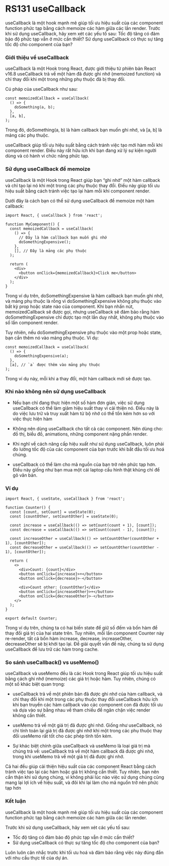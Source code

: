 # RS131 useCallback

useCallback là một hook mạnh mẽ giúp tối ưu hiệu suất của các component function phức tạp bằng cách memoize các hàm giữa các lần render. Trước khi sử dụng useCallback, hãy xem xét các yếu tố sau: Tốc độ tăng có đảm bảo độ phức tạp vẫn ở mức cần thiết? Sử dụng useCallback có thực sự tăng tốc độ cho component của bạn?

### Giới thiệu về useCallback

useCallback là một Hook trong React, được giới thiệu từ phiên bản React v16.8 useCallback trả về một hàm đã được ghi nhớ (memoized function) và chỉ thay đổi khi một trong những phụ thuộc đã bị thay đổi.

Cú pháp của useCallback như sau:

```
const memoizedCallback = useCallback(
  () => {
    doSomething(a, b);
  },
  [a, b],
);
```

Trong đó, doSomething(a, b) là hàm callback bạn muốn ghi nhớ, và [a, b] là mảng các phụ thuộc.

useCallback giúp tối ưu hiệu suất bằng cách tránh việc tạo mới hàm mỗi khi component render. Điều này rất hữu ích khi bạn đang xử lý sự kiện người dùng và có hành vi chức năng phức tạp.

### Sử dụng useCallback để memoize

useCallback là một Hook trong React giúp bạn “ghi nhớ” một hàm callback và chỉ tạo lại nó khi một trong các phụ thuộc thay đổi. Điều này giúp tối ưu hiệu suất bằng cách tránh việc tạo lại hàm mỗi khi component render.

Dưới đây là cách bạn có thể sử dụng useCallback để memoize một hàm callback:

```
import React, { useCallback } from 'react';

function MyComponent() {
  const memoizedCallback = useCallback(
    () => {
      // Đây là hàm callback bạn muốn ghi nhớ
      doSomethingExpensive();
    },
    [], // Đây là mảng các phụ thuộc
  );

  return (
    <div>
      <button onClick={memoizedCallback}>Click me</button>
    </div>
  );
}
```

Trong ví dụ trên, doSomethingExpensive là hàm callback bạn muốn ghi nhớ, và mảng phụ thuộc là rỗng vì doSomethingExpensive không phụ thuộc vào bất kỳ prop hoặc state nào của component. Khi bạn nhấn nút, memoizedCallback sẽ được gọi, nhưng useCallback sẽ đảm bảo rằng hàm doSomethingExpensive chỉ được tạo một lần duy nhất, không phụ thuộc vào số lần component render.

Tuy nhiên, nếu doSomethingExpensive phụ thuộc vào một prop hoặc state, bạn cần thêm nó vào mảng phụ thuộc. Ví dụ:

```
const memoizedCallback = useCallback(
  () => {
    doSomethingExpensive(a);
  },
  [a], // `a` được thêm vào mảng phụ thuộc
);
```

Trong ví dụ này, mỗi khi a thay đổi, một hàm callback mới sẽ được tạo.

### Khi nào không nên sử dụng useCallback

- Nếu bạn chỉ đang thực hiện một số hàm đơn giản, việc sử dụng useCallback có thể làm giảm hiệu suất thay vì cải thiện nó. Điều này là do việc lưu trữ và truy xuất hàm từ bộ nhớ có thể tốn kém hơn so với việc thực hiện hàm

- Không nên dùng useCallback cho tất cả các component. Nên dùng cho: đồ thị, biểu đồ, animations, những component nặng phần render.

- Khi nghĩ về cách nâng cấp hiệu xuất như sử dụng useCallback, luôn phải đo lường tốc độ của các component của bạn trước khi bắt đầu tối ưu hoá chúng.

- useCallback có thể làm cho mã nguồn của bạn trở nên phức tạp hơn. Điều này giống như bạn mua một cái laptop cấu hình thật khủng chỉ để gõ văn bản.

### Ví dụ

```
import React, { useState, useCallback } from 'react';

function Counter() {
  const [count, setCount] = useState(0);
  const [countOther, setCountOther] = useState(0);

  const increase = useCallback(() => setCount(count + 1), [count]);
  const decrease = useCallback(() => setCount(count - 1), [count]);

  const increaseOther = useCallback(() => setCountOther(countOther + 1), [countOther]);
  const decreaseOther = useCallback(() => setCountOther(countOther - 1), [countOther]);

  return (
    <>
      <div>Count: {count}</div>
      <button onClick={increase}>+</button>
      <button onClick={decrease}>-</button>

      <div>Count other: {countOther}</div>
      <button onClick={increaseOther}>+</button>
      <button onClick={decreaseOther}>-</button>
    </>
  );
}

export default Counter;
```

Trong ví dụ trên, chúng ta có hai biến state để giữ số đếm và bốn hàm để thay đổi giá trị của hai state trên. Tuy nhiên, mỗi lần component Counter này re-render, tất cả bốn hàm increase, decrease, increaseOther, decreaseOther sẽ bị khởi tạo lại. Để giải quyết vấn đề này, chúng ta sử dụng useCallback để lưu trữ các hàm trong cache.

### So sánh useCallback() vs useMemo()

useCallback và useMemo đều là các Hook trong React giúp tối ưu hiệu suất bằng cách ghi nhớ (memoize) các giá trị hoặc hàm. Tuy nhiên, chúng có một số khác biệt quan trọng:

- useCallback trả về một phiên bản đã được ghi nhớ của hàm callback, và chỉ thay đổi khi một trong các phụ thuộc thay đổi useCallback hữu ích khi bạn truyền các hàm callback vào các component con đã được tối ưu và dựa vào sự bằng nhau về tham chiếu để ngăn chặn việc render không cần thiết.

- useMemo trả về một giá trị đã được ghi nhớ. Giống như useCallback, nó chỉ tính toán lại giá trị đã được ghi nhớ khi một trong các phụ thuộc thay đổi useMemo rất tốt cho các phép tính tốn kém.

- Sự khác biệt chính giữa useCallback và useMemo là loại giá trị mà chúng trả về: useCallback trả về một hàm callback đã được ghi nhớ, trong khi useMemo trả về một giá trị đã được ghi nhớ.

Cả hai đều giúp cải thiện hiệu suất của các component React bằng cách tránh việc tạo lại các hàm hoặc giá trị không cần thiết. Tuy nhiên, bạn nên cẩn thận khi sử dụng chúng, vì không phải lúc nào việc sử dụng chúng cũng mang lại lợi ích về hiệu suất, và đôi khi lại làm cho mã nguồn trở nên phức tạp hơn

### Kết luận

useCallback là một hook mạnh mẽ giúp tối ưu hiệu suất của các component function phức tạp bằng cách memoize các hàm giữa các lần render.

Trước khi sử dụng useCallback, hãy xem xét các yếu tố sau:

- Tốc độ tăng có đảm bảo độ phức tạp vẫn ở mức cần thiết?
- Sử dụng useCallback có thực sự tăng tốc độ cho component của bạn?

Luôn luôn cân nhắc trước khi tối ưu hoá và đảm bảo rằng việc này đúng đắn với nhu cầu thực tế của dự án.


<!-- *Bài tiếp theo [RS131 useCallback](/lesson/session/session_131_useCallback.md)* -->